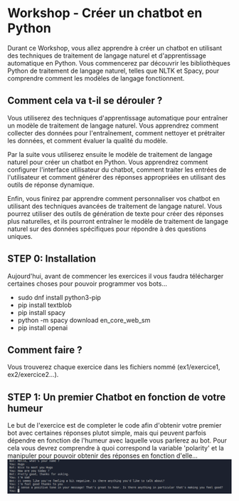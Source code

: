 # **Workshop - Créer un chatbot en Python**

Durant ce Workshop, vous allez apprendre à créer un chatbot en utilisant des techniques de traitement de langage naturel et d'apprentissage automatique en Python. Vous commencerez par découvrir les bibliothèques Python de traitement de langage naturel, telles que NLTK et Spacy, pour comprendre comment les modèles de langage fonctionnent.

## **Comment cela va t-il se dérouler ?**

Vous utiliserez des techniques d'apprentissage automatique pour entraîner un modèle de traitement de langage naturel. Vous apprendrez comment collecter des données pour l'entraînement, comment nettoyer et prétraiter les données, et comment évaluer la qualité du modèle.

Par la suite vous utiliserez ensuite le modèle de traitement de langage naturel pour créer un chatbot en Python. Vous apprendrez comment configurer l'interface utilisateur du chatbot, comment traiter les entrées de l'utilisateur et comment générer des réponses appropriées en utilisant des outils de réponse dynamique.

Enfin, vous finirez par apprendre comment personnaliser vos chatbot en utilisant des techniques avancées de traitement de langage naturel. Vous pourrez utiliser des outils de génération de texte pour créer des réponses plus naturelles, et ils pourront entraîner le modèle de traitement de langage naturel sur des données spécifiques pour répondre à des questions uniques.

## **STEP 0: Installation**

Aujourd'hui, avant de commencer les exercices il vous faudra télécharger certaines choses pour pouvoir programmer vos bots...

- sudo dnf install python3-pip
- pip install textblob
- pip install spacy
- python -m spacy download en_core_web_sm
- pip install openai

## **Comment faire ?**
Vous trouverez chaque exercice dans les fichiers nommé (ex1/exercice1, ex2/exercice2...).

## **STEP 1: Un premier Chatbot en fonction de votre humeur**
Le but de l'exercice est de completer le code afin d'obtenir votre premier bot avec certaines réponses plutot simple, mais qui peuvent parfois dépendre en fonction de l'humeur avec laquelle vous parlerez au bot. Pour cela vous devrez comprendre à quoi correspond la variable 'polarity' et la manipuler pour pouvoir obtenir des réponses en fonction d'elle...
![ex1](ex1/ex1_screen.png)

